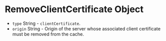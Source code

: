 # RemoveClientCertificate Object

* `type` String - `clientCertificate`.
* `origin` String - Origin of the server whose associated client certificate must be removed from the cache.